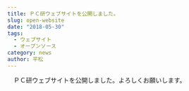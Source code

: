```yaml
---
title: ＰＣ研ウェブサイトを公開しました。
slug: open-website
date: "2018-05-30"
tags:
  - ウェブサイト
  - オープンソース
category: news
author: 平松
---
```


　ＰＣ研ウェブサイトを公開しました。よろしくお願いします。